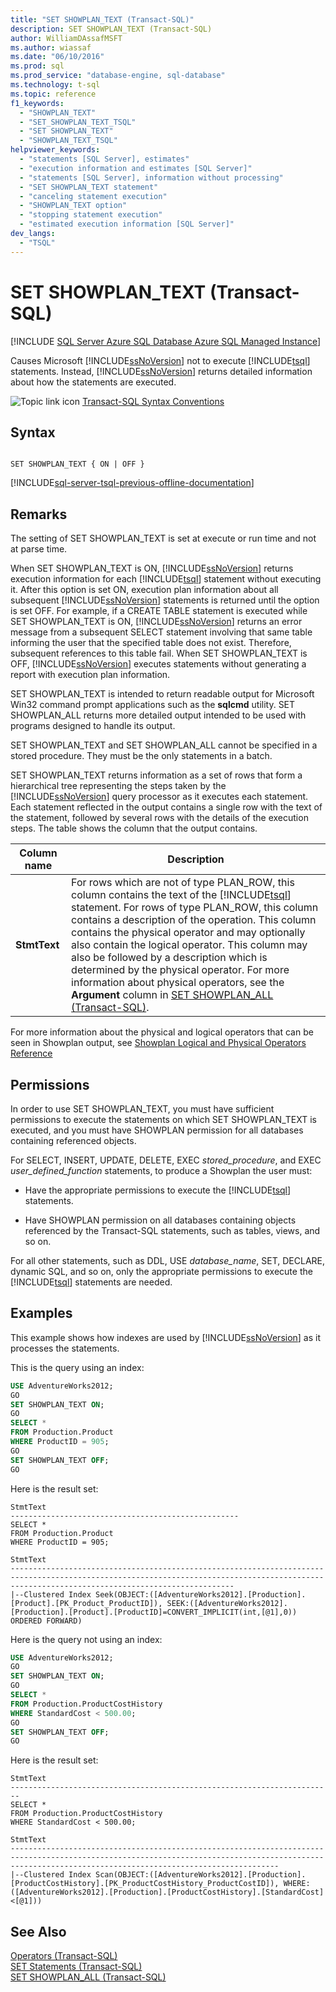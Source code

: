 ```yaml
---
title: "SET SHOWPLAN_TEXT (Transact-SQL)"
description: SET SHOWPLAN_TEXT (Transact-SQL)
author: WilliamDAssafMSFT
ms.author: wiassaf
ms.date: "06/10/2016"
ms.prod: sql
ms.prod_service: "database-engine, sql-database"
ms.technology: t-sql
ms.topic: reference
f1_keywords:
  - "SHOWPLAN_TEXT"
  - "SET_SHOWPLAN_TEXT_TSQL"
  - "SET SHOWPLAN_TEXT"
  - "SHOWPLAN_TEXT_TSQL"
helpviewer_keywords:
  - "statements [SQL Server], estimates"
  - "execution information and estimates [SQL Server]"
  - "statements [SQL Server], information without processing"
  - "SET SHOWPLAN_TEXT statement"
  - "canceling statement execution"
  - "SHOWPLAN_TEXT option"
  - "stopping statement execution"
  - "estimated execution information [SQL Server]"
dev_langs:
  - "TSQL"
---
```

# SET SHOWPLAN_TEXT (Transact-SQL)
[!INCLUDE [SQL Server Azure SQL Database Azure SQL Managed Instance](../../includes/applies-to-version/sql-asdb-asdbmi.md)]

  Causes Microsoft [!INCLUDE[ssNoVersion](../../includes/ssnoversion-md.md)] not to execute [!INCLUDE[tsql](../../includes/tsql-md.md)] statements. Instead, [!INCLUDE[ssNoVersion](../../includes/ssnoversion-md.md)] returns detailed information about how the statements are executed.  
  
 ![Topic link icon](../../database-engine/configure-windows/media/topic-link.gif "Topic link icon") [Transact-SQL Syntax Conventions](../../t-sql/language-elements/transact-sql-syntax-conventions-transact-sql.md)  
  
## Syntax  
  
```syntaxsql
  
SET SHOWPLAN_TEXT { ON | OFF }  
```  
  
[!INCLUDE[sql-server-tsql-previous-offline-documentation](../../includes/sql-server-tsql-previous-offline-documentation.md)]

## Remarks
 The setting of SET SHOWPLAN_TEXT is set at execute or run time and not at parse time.  
  
 When SET SHOWPLAN_TEXT is ON, [!INCLUDE[ssNoVersion](../../includes/ssnoversion-md.md)] returns execution information for each [!INCLUDE[tsql](../../includes/tsql-md.md)] statement without executing it. After this option is set ON, execution plan information about all subsequent [!INCLUDE[ssNoVersion](../../includes/ssnoversion-md.md)] statements is returned until the option is set OFF. For example, if a CREATE TABLE statement is executed while SET SHOWPLAN_TEXT is ON, [!INCLUDE[ssNoVersion](../../includes/ssnoversion-md.md)] returns an error message from a subsequent SELECT statement involving that same table informing the user that the specified table does not exist. Therefore, subsequent references to this table fail. When SET SHOWPLAN_TEXT is OFF, [!INCLUDE[ssNoVersion](../../includes/ssnoversion-md.md)] executes statements without generating a report with execution plan information.  
  
 SET SHOWPLAN_TEXT is intended to return readable output for Microsoft Win32 command prompt applications such as the **sqlcmd** utility. SET SHOWPLAN_ALL returns more detailed output intended to be used with programs designed to handle its output.  
  
 SET SHOWPLAN_TEXT and SET SHOWPLAN_ALL cannot be specified in a stored procedure. They must be the only statements in a batch.  
  
 SET SHOWPLAN_TEXT returns information as a set of rows that form a hierarchical tree representing the steps taken by the [!INCLUDE[ssNoVersion](../../includes/ssnoversion-md.md)] query processor as it executes each statement. Each statement reflected in the output contains a single row with the text of the statement, followed by several rows with the details of the execution steps. The table shows the column that the output contains.  
  
|Column name|Description|  
|-----------------|-----------------|  
|**StmtText**|For rows which are not of type PLAN_ROW, this column contains the text of the [!INCLUDE[tsql](../../includes/tsql-md.md)] statement. For rows of type PLAN_ROW, this column contains a description of the operation. This column contains the physical operator and may optionally also contain the logical operator. This column may also be followed by a description which is determined by the physical operator. For more information about physical operators, see the **Argument** column in [SET SHOWPLAN_ALL &#40;Transact-SQL&#41;](../../t-sql/statements/set-showplan-all-transact-sql.md).|  

 For more information about the physical and logical operators that can be seen in Showplan output, see [Showplan Logical and Physical Operators Reference](../../relational-databases/showplan-logical-and-physical-operators-reference.md)  
  
## Permissions  
 In order to use SET SHOWPLAN_TEXT, you must have sufficient permissions to execute the statements on which SET SHOWPLAN_TEXT is executed, and you must have SHOWPLAN permission for all databases containing referenced objects.  
  
 For SELECT, INSERT, UPDATE, DELETE, EXEC *stored_procedure*, and EXEC *user_defined_function* statements, to produce a Showplan the user must:  
  
-   Have the appropriate permissions to execute the [!INCLUDE[tsql](../../includes/tsql-md.md)] statements.  
  
-   Have SHOWPLAN permission on all databases containing objects referenced by the Transact-SQL statements, such as tables, views, and so on.  
  
 For all other statements, such as DDL, USE *database_name*, SET, DECLARE, dynamic SQL, and so on, only the appropriate permissions to execute the [!INCLUDE[tsql](../../includes/tsql-md.md)] statements are needed.  
  
## Examples  
 This example shows how indexes are used by [!INCLUDE[ssNoVersion](../../includes/ssnoversion-md.md)] as it processes the statements.  
  
 This is the query using an index:  
  
```sql
USE AdventureWorks2012;  
GO  
SET SHOWPLAN_TEXT ON;  
GO  
SELECT *  
FROM Production.Product   
WHERE ProductID = 905;  
GO  
SET SHOWPLAN_TEXT OFF;  
GO  
```  
  
 Here is the result set:  
  
```  
StmtText                                             
---------------------------------------------------  
SELECT *  
FROM Production.Product   
WHERE ProductID = 905;   
  
StmtText                                                                                                                                                                                        
----------------------------------------------------------------------------------------------------------------------------------------------------------------------------------------------  
|--Clustered Index Seek(OBJECT:([AdventureWorks2012].[Production].[Product].[PK_Product_ProductID]), SEEK:([AdventureWorks2012].[Production].[Product].[ProductID]=CONVERT_IMPLICIT(int,[@1],0)) ORDERED FORWARD)   
```  
  
 Here is the query not using an index:  
  
```sql
USE AdventureWorks2012;  
GO  
SET SHOWPLAN_TEXT ON;  
GO  
SELECT *  
FROM Production.ProductCostHistory  
WHERE StandardCost < 500.00;  
GO  
SET SHOWPLAN_TEXT OFF;  
GO  
```  
  
 Here is the result set:  
  
```  
StmtText                                                                  
------------------------------------------------------------------------  
SELECT *  
FROM Production.ProductCostHistory  
WHERE StandardCost < 500.00;   
  
StmtText                                                                                                                                                                                                  
--------------------------------------------------------------------------------------------------------------------------------------------------------------------------------------------------------  
|--Clustered Index Scan(OBJECT:([AdventureWorks2012].[Production].[ProductCostHistory].[PK_ProductCostHistory_ProductCostID]), WHERE:([AdventureWorks2012].[Production].[ProductCostHistory].[StandardCost]<[@1]))  
```  
  
## See Also  
 [Operators &#40;Transact-SQL&#41;](../../t-sql/language-elements/operators-transact-sql.md)   
 [SET Statements &#40;Transact-SQL&#41;](../../t-sql/statements/set-statements-transact-sql.md)   
 [SET SHOWPLAN_ALL &#40;Transact-SQL&#41;](../../t-sql/statements/set-showplan-all-transact-sql.md)  
  
  
